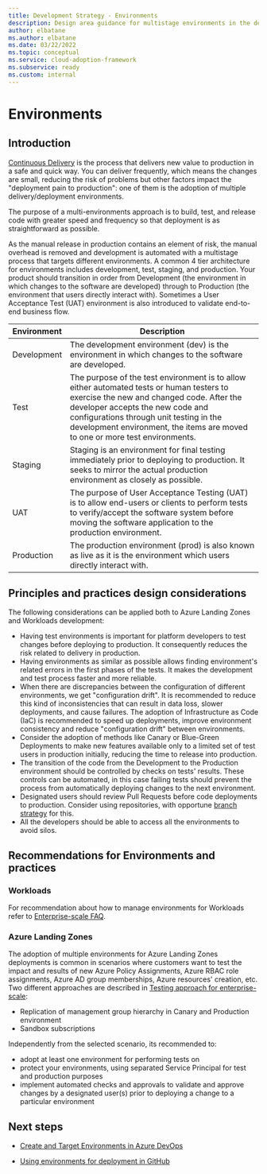 ```yaml
---
title: Development Strategy - Environments
description: Design area guidance for multistage environments in the development strategy
author: elbatane
ms.author: elbatane
ms.date: 03/22/2022
ms.topic: conceptual
ms.service: cloud-adoption-framework
ms.subservice: ready
ms.custom: internal
---
```


# Environments

## Introduction

[Continuous Delivery](../considerations/development-strategy-development-lifecycle.md#deployment-strategy) is the process that delivers new value to production in a safe and quick way. 
You can deliver frequently, which means the changes are small, reducing the risk of problems but other factors impact the "deployment pain to production": one of them is the adoption of multiple delivery/deployment environments. 

The purpose of a multi-environments approach is to build, test, and release code with greater speed and frequency so that deployment is as straightforward as possible.

As the manual release in production contains an element of risk, the manual overhead is removed and development is automated with a multistage process that targets different environments. A common 4 tier architecture for environments includes development, test, staging, and production. Your product should transition in order from Development (the environment in which changes to the software are developed) through to Production (the environment that users directly interact with). Sometimes a User Acceptance Test (UAT) environment is also introduced to validate end-to-end business flow.

| Environment | Description |
| - | - |
| Development | The development environment (dev) is the environment in which changes to the software are developed. | 
| Test | The purpose of the test environment is to allow either automated tests or human testers to exercise the new and changed code. After the developer accepts the new code and configurations through unit testing in the development environment, the items are moved to one or more test environments. |
| Staging | Staging is an environment for final testing immediately prior to deploying to production. It seeks to mirror the actual production environment as closely as possible. |
| UAT | The purpose of User Acceptance Testing (UAT) is to allow end-users or clients to perform tests to verify/accept the software system before moving the software application to the production environment. |
| Production | The production environment (prod) is also known as live as it is the environment which users directly interact with. |

## Principles and practices design considerations

The following considerations can be applied both to Azure Landing Zones and Workloads development: 

- Having test environments is important for platform developers to test changes before deploying to production. It consequently reduces the risk related to delivery in production.
- Having environments as similar as possible allows finding environment's related errors in the first phases of the tests. It makes the development and test process faster and more reliable.
- When there are discrepancies between the configuration of different environments, we get "configuration drift". It is recommended to reduce this kind of inconsistencies that can result in data loss, slower deployments, and cause failures.
The adoption of Infrastructure as Code (IaC) is recommended to speed up deployments, improve environment consistency and reduce "configuration drift" between environments.
- Consider the adoption of methods like Canary or Blue-Green Deployments to make new features available only to a limited set of test users in production initially, reducing the time to release into production.
- The transition of the code from the Development to the Production environment should be controlled by checks on tests' results. These controls can be automated, in this case failing tests should prevent the process from automatically deploying changes to the next environment. 
- Designated users should review Pull Requests before code deployments to production. Consider using repositories, with opportune [branch strategy](../considerations/development-strategy-development-lifecycle.md#branch-strategy) for this.
- All the developers should be able to access all the environments to avoid silos.

## Recommendations for Environments and practices 

### Workloads

For recommendation about how to manage environments for Workloads refer to [Enterprise-scale FAQ](/azure/cloud-adoption-framework/ready/enterprise-scale/faq#how-do-we-handle-devtestproduction-workload-landing-zones-in-enterprise-scale-architecture).

### Azure Landing Zones

The adoption of multiple environments for Azure Landing Zones deployments is common in scenarios where customers want to test the impact and results of new Azure Policy Assignments, Azure RBAC role assignments, Azure AD group memberships, Azure resources' creation, etc. Two different approaches are described in [Testing approach for enterprise-scale](/azure/cloud-adoption-framework/ready/enterprise-scale/testing-approach):
- Replication of management group hierarchy in Canary and Production environment 
- Sandbox subscriptions 

Independently from the selected scenario, its recommended to:
- adopt at least one environment for performing tests on
- protect your environments, using separated Service Principal for test and production purposes
- implement automated checks and approvals to validate and approve changes by a designated user(s) prior to deploying a change to a particular environment

## Next steps
- [Create and Target Environments in Azure DevOps](/azure/devops/pipelines/process/environments)

- [Using environments for deployment in GitHub](https://docs.github.com/en/github-ae@latest/actions/deployment/targeting-different-environments/using-environments-for-deployment)
